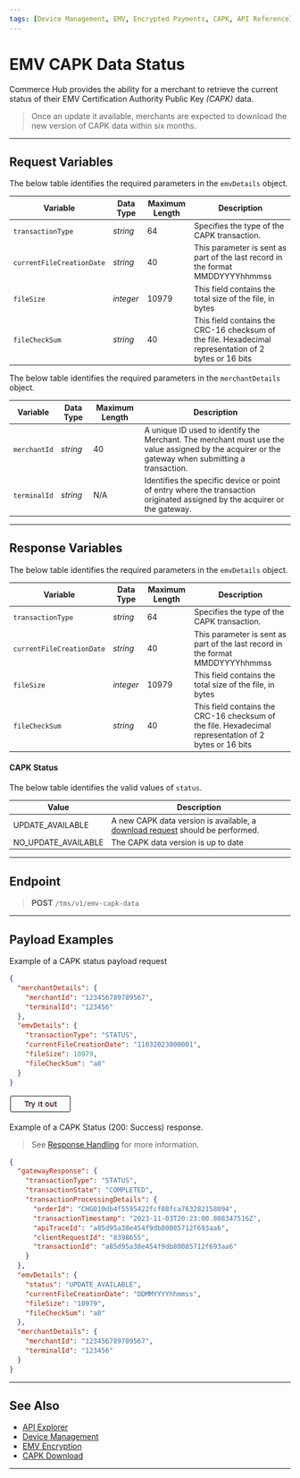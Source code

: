 ```yaml
---
tags: [Device Management, EMV, Encrypted Payments, CAPK, API Reference]
---
```


# EMV CAPK Data Status

Commerce Hub provides the ability for a merchant to retrieve the current status of their EMV Certification Authority Public Key *(CAPK)* data.

<!-- theme: info -->
> Once an update it available, merchants are expected to download the new version of CAPK data within six months.

---

## Request Variables

<!--
type: tab
titles: emvDetails, merchantDetails
-->

The below table identifies the required parameters in the `emvDetails` object.

| Variable | Data Type| Maximum Length | Description |
|---------|----------|----------------|---------|
| `transactionType`| *string* | 64 | Specifies the type of the CAPK transaction. |
|`currentFileCreationDate`| *string* | 40 | This parameter is sent as part of the last record in the format MMDDYYYYhhmmss|
| `fileSize` | *integer* | 10979 | This field contains the total size of the file, in bytes |
| `fileCheckSum`| *string* | 40 | This field contains the CRC-16 checksum of the file. Hexadecimal representation of 2 bytes or 16 bits |

<!--
type: tab
-->

The below table identifies the required parameters in the `merchantDetails` object.

| Variable | Data Type| Maximum Length | Description |
|---------|----------|----------------|---------|
|`merchantId` | *string* | 40 | A unique ID used to identify the Merchant. The merchant must use the value assigned by the acquirer or the gateway when submitting a transaction. |
|`terminalId` | *string* | N/A |Identifies the specific device or point of entry where the transaction originated assigned by the acquirer or the gateway. |

<!-- type: tab-end -->

---

## Response Variables

<!--
type: tab
titles: emvDetails
-->

The below table identifies the required parameters in the `emvDetails` object.

| Variable | Data Type| Maximum Length | Description |
|---------|----------|----------------|---------|
| `transactionType`| *string* | 64 | Specifies the type of the CAPK transaction. |
|`currentFileCreationDate`| *string* | 40 | This parameter is sent as part of the last record in the format MMDDYYYYhhmmss|
| `fileSize` | *integer* | 10979 | This field contains the total size of the file, in bytes |
| `fileCheckSum`| *string* | 40 | This field contains the CRC-16 checksum of the file. Hexadecimal representation of 2 bytes or 16 bits |

<!-- type: tab-end -->

#### CAPK Status

The below table identifies the valid values of `status`.

| Value | Description |
| -------- | ----------- |
| UPDATE_AVAILABLE | A new CAPK data version is available, a [download request](?path=docs/In-Person/Device_Management/CAPK-Download.md) should be performed. |
| NO_UPDATE_AVAILABLE | The CAPK data version is up to date |

---

## Endpoint
<!-- theme: success -->
>**POST** `/tms/v1/emv-capk-data`

---

## Payload Examples

<!--
type: tab
titles: Request, Response
-->

Example of a CAPK status payload request

```json
{
  "merchantDetails": {
    "merchantId": "123456789789567",
    "terminalId": "123456"
  },
  "emvDetails": {
    "transactionType": "STATUS",
    "currentFileCreationDate": "11032023000001",
    "fileSize": 10979,
    "fileCheckSum": "a8"
  }
}
```

[![Try it out](../../../../assets/images/button.png)](../api/?type=post&path=/tms/v1/emv-capk-data)

<!--
type: tab
-->

Example of a CAPK Status (200: Success) response.

<!-- theme: info -->
> See [Response Handling](?path=docs/Resources/Guides/Response-Codes/Response-Handling.md) for more information.

```json
{
  "gatewayResponse": {
    "transactionType": "STATUS",
    "transactionState": "COMPLETED",
    "transactionProcessingDetails": {
      "orderId": "CHG010db4f5595422fcf08fca763282158094",
      "transactionTimestamp": "2023-11-03T20:23:00.808347516Z",
      "apiTraceId": "a85d95a38e454f9db80085712f693aa6",
      "clientRequestId": "8398655",
      "transactionId": "a85d95a38e454f9db80085712f693aa6"
    }
  },
  "emvDetails": {
    "status": "UPDATE_AVAILABLE",
    "currentFileCreationDate": "DDMMYYYYhhmmss",
    "fileSize": "10979",
    "fileCheckSum": "a8"
  },
  "merchantDetails": {
    "merchantId": "123456789789567",
    "terminalId": "123456"
  }
}
```
<!-- type: tab-end -->

---

## See Also

- [API Explorer](../api/?type=post&path=/tms/v1/capk-data)
- [Device Management](?path=docs/Resources/API-Documents/Device-Management)
- [EMV Encryption](?path=docs/In-Person/Encrypted-Payments/EMV.md)
- [CAPK Download](?path=docs/Resources/API-Documents/Device-Management/CAPK-Download.md)

---
